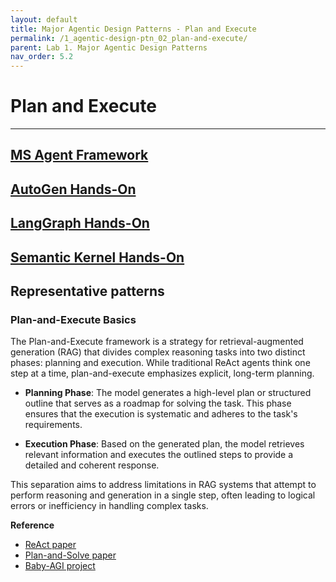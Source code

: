 ```yaml
---
layout: default
title: Major Agentic Design Patterns - Plan and Execute 
permalink: /1_agentic-design-ptn_02_plan-and-execute/
parent: Lab 1. Major Agentic Design Patterns 
nav_order: 5.2
---
```



# Plan and Execute 
---

## [MS Agent Framework](./AgentFramework)

## [AutoGen Hands-On](./AutoGen)

## [LangGraph Hands-On](./LangGraph)

## [Semantic Kernel Hands-On](./SK)


## Representative patterns

### Plan-and-Execute Basics

The Plan-and-Execute framework is a strategy for retrieval-augmented generation (RAG) that divides complex reasoning tasks into two distinct phases: planning and execution. While traditional ReAct agents think one step at a time, plan-and-execute emphasizes explicit, long-term planning.

- **Planning Phase**: The model generates a high-level plan or structured outline that serves as a roadmap for solving the task. This phase ensures that the execution is systematic and adheres to the task's requirements.

- **Execution Phase**: Based on the generated plan, the model retrieves relevant information and executes the outlined steps to provide a detailed and coherent response.

This separation aims to address limitations in RAG systems that attempt to perform reasoning and generation in a single step, often leading to logical errors or inefficiency in handling complex tasks.


**Reference**
- [ReAct paper](https://arxiv.org/abs/2210.03629)
- [Plan-and-Solve paper](https://arxiv.org/abs/2305.04091)
- [Baby-AGI project](https://github.com/yoheinakajima/babyagi)  